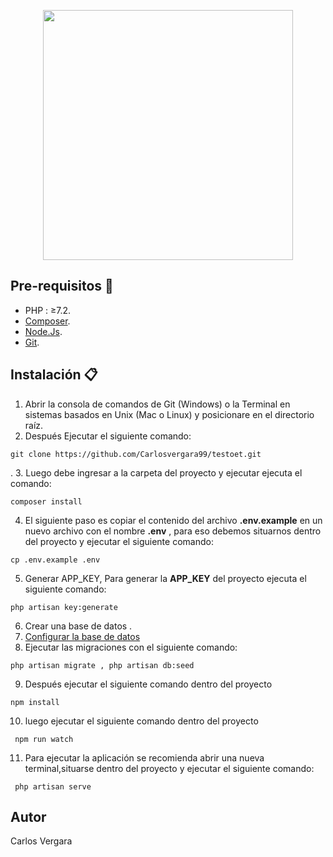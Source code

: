 
<p align="center"><a href="https://laravel.com" target="_blank"><img src="https://raw.githubusercontent.com/laravel/art/master/logo-lockup/5%20SVG/2%20CMYK/1%20Full%20Color/laravel-logolockup-cmyk-red.svg" width="400"></a></p>

## Pre-requisitos :pencil:

- PHP : ≥7.2.
- [Composer](https://getcomposer.org/download/).
- [Node.Js](https://nodejs.org/es//).
- [Git](https://git-scm.com/).
  
## Instalación :clipboard:

1. Abrir  la consola de comandos de Git (Windows) o la Terminal en sistemas basados en Unix (Mac o Linux) y posicionare en el directorio raíz.
2. Después Ejecutar el siguiente comando:  
```
git clone https://github.com/Carlosvergara99/testoet.git
```
.
3. Luego debe ingresar a la carpeta del proyecto y ejecutar ejecuta el comando:
```
composer install
```
4. El siguiente paso es copiar el contenido del archivo **.env.example** en un nuevo archivo con el nombre **.env** , para eso debemos situarnos dentro del proyecto y ejecutar el siguiente comando:
 
```
cp .env.example .env

```
5. Generar APP_KEY, Para generar la **APP_KEY** del proyecto ejecuta el siguiente comando: 
```
php artisan key:generate

```

6. Crear una base de datos .
7. [Configurar la base de datos](https://richos.gitbooks.io/laravel-5/content/capitulos/chapter3.html)
8. Ejecutar las migraciones con el siguiente comando:

```
php artisan migrate , php artisan db:seed

```
9. Después ejecutar el siguiente comando dentro del proyecto

```
npm install 

```

10. luego  ejecutar el siguiente comando dentro del proyecto

```
 npm run watch

```
11. Para ejecutar la aplicación se recomienda abrir una nueva terminal,situarse dentro del proyecto y ejecutar el siguiente comando:
```
 php artisan serve

```

## Autor

Carlos Vergara
